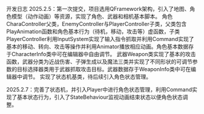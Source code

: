 开发日志
2025.2.5：第一次提交，项目选用QFramework架构，引入了地图、角色模型（动作动画）等资源，实现了角色、武器和相机基本脚本。
角色CharaController父类，EnemyController与PlayerController子类，父类包含PlayAnimation函数和角色基本行为（待机，移动，攻击等）虚函数，子类PlayerController利用InputSystem实现了输入指令抓取并利用Command实现了基本的移动、转向、攻击等操作并利用Animator播放相应动画。角色基本数据存于CharacterInfo类中可在编辑器中自由调节。
武器Weapon类实现了基本的攻击函数，武器分类为近战伤害、子弹生成以及魔法三类并实现了不同形状的可调节参数的目标选择器类用于武器抓取攻击目标。武器数据存于WeaponInfo类中可在编辑器中调节。
实现了状态机基类，待后续引入角色状态管理。

2025.2.7：完善了状态机，并引入Player中进行角色状态管理，利用Command实现了基本状态行为，引入了StateBehaviour监视动画结束状态以便角色状态调整。
